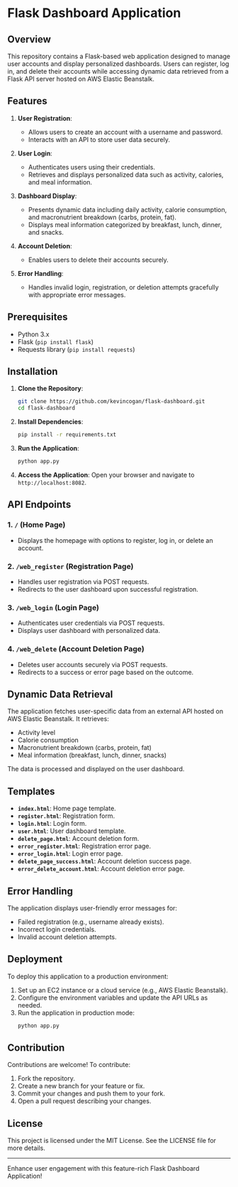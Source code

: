 # Flask Dashboard Application

## Overview

This repository contains a Flask-based web application designed to manage user accounts and display personalized dashboards. Users can register, log in, and delete their accounts while accessing dynamic data retrieved from a Flask API server hosted on AWS Elastic Beanstalk.

## Features

1. **User Registration**:
   - Allows users to create an account with a username and password.
   - Interacts with an API to store user data securely.

2. **User Login**:
   - Authenticates users using their credentials.
   - Retrieves and displays personalized data such as activity, calories, and meal information.

3. **Dashboard Display**:
   - Presents dynamic data including daily activity, calorie consumption, and macronutrient breakdown (carbs, protein, fat).
   - Displays meal information categorized by breakfast, lunch, dinner, and snacks.

4. **Account Deletion**:
   - Enables users to delete their accounts securely.

5. **Error Handling**:
   - Handles invalid login, registration, or deletion attempts gracefully with appropriate error messages.

## Prerequisites

- Python 3.x
- Flask (`pip install flask`)
- Requests library (`pip install requests`)

## Installation

1. **Clone the Repository**:
   ```bash
   git clone https://github.com/kevincogan/flask-dashboard.git
   cd flask-dashboard
   ```

2. **Install Dependencies**:
   ```bash
   pip install -r requirements.txt
   ```

3. **Run the Application**:
   ```bash
   python app.py
   ```

4. **Access the Application**:
   Open your browser and navigate to `http://localhost:8082`.

## API Endpoints

### 1. `/` (Home Page)
- Displays the homepage with options to register, log in, or delete an account.

### 2. `/web_register` (Registration Page)
- Handles user registration via POST requests.
- Redirects to the user dashboard upon successful registration.

### 3. `/web_login` (Login Page)
- Authenticates user credentials via POST requests.
- Displays user dashboard with personalized data.

### 4. `/web_delete` (Account Deletion Page)
- Deletes user accounts securely via POST requests.
- Redirects to a success or error page based on the outcome.

## Dynamic Data Retrieval

The application fetches user-specific data from an external API hosted on AWS Elastic Beanstalk. It retrieves:
- Activity level
- Calorie consumption
- Macronutrient breakdown (carbs, protein, fat)
- Meal information (breakfast, lunch, dinner, snacks)

The data is processed and displayed on the user dashboard.

## Templates

- **`index.html`**: Home page template.
- **`register.html`**: Registration form.
- **`login.html`**: Login form.
- **`user.html`**: User dashboard template.
- **`delete_page.html`**: Account deletion form.
- **`error_register.html`**: Registration error page.
- **`error_login.html`**: Login error page.
- **`delete_page_success.html`**: Account deletion success page.
- **`error_delete_account.html`**: Account deletion error page.

## Error Handling

The application displays user-friendly error messages for:
- Failed registration (e.g., username already exists).
- Incorrect login credentials.
- Invalid account deletion attempts.

## Deployment

To deploy this application to a production environment:
1. Set up an EC2 instance or a cloud service (e.g., AWS Elastic Beanstalk).
2. Configure the environment variables and update the API URLs as needed.
3. Run the application in production mode:
   ```bash
   python app.py
   ```

## Contribution

Contributions are welcome! To contribute:
1. Fork the repository.
2. Create a new branch for your feature or fix.
3. Commit your changes and push them to your fork.
4. Open a pull request describing your changes.

## License

This project is licensed under the MIT License. See the LICENSE file for more details.

---

Enhance user engagement with this feature-rich Flask Dashboard Application!

